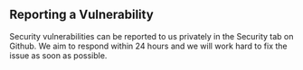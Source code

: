 ## Reporting a Vulnerability
Security vulnerabilities can be reported to us privately in the Security tab on Github. 
We aim to respond within 24 hours and we will work hard to fix the issue as soon as possible.
